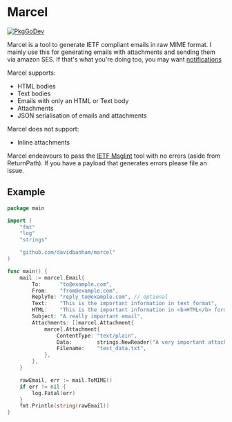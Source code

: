 # Marcel

[![PkgGoDev](https://pkg.go.dev/badge/github.com/davidbanham/marcel)](https://pkg.go.dev/github.com/davidbanham/marcel)

Marcel is a tool to generate IETF compliant emails in raw MIME format. I mainly use this for generating emails with attachments and sending them via amazon SES. If that's what you're doing too, you may want [notifications](https://github.com/davidbanham/notifications)

Marcel supports:
* HTML bodies
* Text bodies
* Emails with only an HTML or Text body
* Attachments
* JSON serialisation of emails and attachments

Marcel does not support:
* Inline attachments

Marcel endeavours to pass the [IETF Msglint](https://tools.ietf.org/tools/msglint/) tool with no errors (aside from ReturnPath). If you have a payload that generates errors please file an issue.

## Example

```Go
package main

import (
	"fmt"
	"log"
	"strings"

	"github.com/davidbanham/marcel"
)

func main() {
	mail := marcel.Email{
		To:      "to@example.com",
		From:    "from@example.com",
		ReplyTo: "reply_to@example.com", // optional
		Text:    "This is the important information in text format",
		HTML:    "This is the important information in <b>HTML</b> format",
		Subject: "A really important email",
		Attachments: []marcel.Attachment{
			marcel.Attachment{
				ContentType: "text/plain",
				Data:        strings.NewReader("A very important attachment"), // Data will be base64 encoded before sending
				Filename:    "test_data.txt",
			},
		},
	}

	rawEmail, err := mail.ToMIME()
	if err != nil {
		log.Fatal(err)
	}
	fmt.Println(string(rawEmail))
}
```
